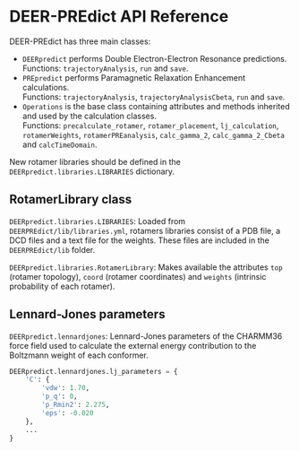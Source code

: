 # DEER-PREdict API Reference

DEER-PREdict has three main classes:
- `DEERpredict` performs Double Electron-Electron Resonance predictions. <br>
   Functions: `trajectoryAnalysis`, `run` and `save`.
- `PREpredict` performs Paramagnetic Relaxation Enhancement calculations. <br>
   Functions: `trajectoryAnalysis`, `trajectoryAnalysisCbeta`, `run` and `save`.
- `Operations` is the base class containing attributes and methods inherited and used by the calculation classes. <br> 
   Functions: `precalculate_rotamer`, `rotamer_placement`, `lj_calculation`, `rotamerWeights`, `rotamerPREanalysis`, `calc_gamma_2`, `calc_gamma_2_Cbeta` and `calcTimeDomain`.

New rotamer libraries should be defined in the `DEERpredict.libraries.LIBRARIES` dictionary.

## RotamerLibrary class

`DEERpredict.libraries.LIBRARIES`: Loaded from `DEERPREdict/lib/libraries.yml`, rotamers libraries consist of a PDB file, a DCD files and a text file for the weights. These files are included in the `DEERPREdict/lib` folder.

`DEERpredict.libraries.RotamerLibrary`: Makes available the attributes `top` (rotamer topology), `coord` (rotamer coordinates) and `weights` (intrinsic probability of each rotamer).

## Lennard-Jones parameters

`DEERpredict.lennardjones`: Lennard-Jones parameters of the CHARMM36 force field used to calculate the external 
energy contribution to the Boltzmann weight of each conformer.

~~~python 
DEERpredict.lennardjones.lj_parameters = {
    'C': {
        'vdw': 1.70,
        'p_q': 0,
        'p_Rmin2': 2.275,
        'eps': -0.020
    }, 
    ...
}
~~~
